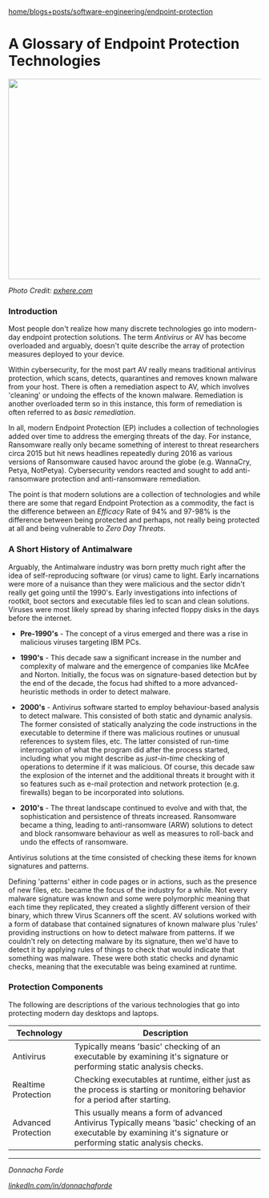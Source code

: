 [home/](../../../)[blogs+posts/](../../)[software-engineering/](../)[endpoint-protection](./)


# A Glossary of Endpoint Protection Technologies

<img src="https://c.pxhere.com/photos/5f/b9/computer_gaming_green_keyboard_microsoft_pc_technology_typing-916984.jpg!d" srcset="https://c.pxhere.com/photos/5f/b9/computer_gaming_green_keyboard_microsoft_pc_technology_typing-916984.jpg!d" width="1000" height="400">

_Photo Credit: [pxhere.com](https://pxhere.com/en/photo/916984)_


### Introduction
Most people don't realize how many discrete technologies go into modern-day endpoint protection solutions. The term _Antivirus_ or AV has become overloaded and arguably, doesn't quite describe the array of protection measures deployed to your device. 

Within cybersecurity, for the most part AV really means traditional antivirus protection, which scans, detects, quarantines and removes known malware from your host. There is often a remediation aspect to AV, which involves 'cleaning' or undoing the effects of the known malware. Remediation is another overloaded term so in this instance, this form of remediation is often referred to as _basic remediation_. 

In all, modern Endpoint Protection (EP) includes a collection of technologies added over time to address the emerging threats of the day. For instance, Ransomware really only became something of interest to threat researchers circa 2015 but hit news headlines repeatedly during 2016 as various versions of Ransomware caused havoc around the globe (e.g. WannaCry, Petya, NotPetya). Cybersecurity vendors reacted and sought to add anti-ransomware protection and anti-ransomware remediation. 

The point is that modern solutions are a collection of technologies and while there are some that regard Endpoint Protection as a commodity, the fact is the difference between an _Efficacy_ Rate of 94% and 97-98% is the difference between being protected and perhaps, not really being protected at all and being vulnerable to _Zero Day Threats_. 

### A Short History of Antimalware

Arguably, the Antimalware industry was born pretty much right after the idea of self-reproducing software (or virus) came to light. Early incarnations were more of a nuisance than they were malicious and the sector didn't really get going until the 1990's. Early investigations into infections of rootkit, boot sectors and executable files led to scan and clean solutions. Viruses were most likely spread by sharing infected floppy disks in the days before the internet. 

* **Pre-1990's** - The concept of a virus emerged and there was a rise in malicious viruses targeting IBM PCs. 

* **1990's** - This decade saw a significant increase in the number and complexity of malware and the emergence of companies like McAfee and Norton. Initially, the focus was on signature-based detection but by the end of the decade, the focus had shifted to a more advanced-heuristic methods in order to detect malware. 

* **2000's** - Antivirus software started to employ behaviour-based analysis to detect malware. This consisted of both static and dynamic analysis. The former consisted of statically analyzing the code instructions in the executable to determine if there was malicious routines or unusual references to system files, etc. The latter consisted of run-time interrogation of what the program did after the process started, including what you might describe as _just-in-time_ checking of operations to determine if it was malicious. Of course, this decade saw the explosion of the internet and the additional threats it brought with it so features such as e-mail protection and network protection (e.g. firewalls) began to be incorporated into solutions. 

* **2010's** - The threat landscape continued to evolve and with that, the sophistication and persistence of threats increased. Ransomware became a thing, leading to anti-ransomware (ARW) solutions to detect and block ransomware behaviour as well as measures to roll-back and undo the effects of ransomware. 


Antivirus solutions at the time consisted of checking these items for known signatures and patterns. 

Defining 'patterns' either in code pages or in actions, such as the presence of new files, etc. became the focus of the industry for a while. Not every malware signature was known and some were polymorphic meaning that each time they replicated, they created a slightly different version of their binary, which threw Virus Scanners off the scent. AV solutions worked with a form of database that contained signatures of known malware plus 'rules' providing instructions on how to detect malware from patterns. If we couldn't rely on detecting malware by its signature, then we'd have to detect it by applying rules of things to check that would indicate that something was malware. These were both static checks and dynamic checks, meaning that the executable was being examined at runtime. 


### Protection Components
The following are descriptions of the various technologies that go into protecting modern day desktops and laptops.

 Technology    | Description |
| -------- | ------- |
| Antivirus  | Typically means 'basic' checking of an executable by examining it's signature or performing static analysis checks. |
| Realtime Protection  | Checking executables at runtime, either just as the process is starting or monitoring behavior for a period after starting. |
| Advanced Protection  | This usually means a form of advanced Antivirus Typically means 'basic' checking of an executable by examining it's signature or performing static analysis checks. |



***
_Donnacha Forde_

_[linkedIn.com/in/donnachaforde](https://www.linkedin.com/in/donnachaforde)_




